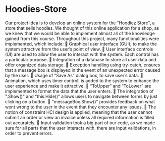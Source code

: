 # Hoodies-Store

Our project idea is to develop an online system for the "Hoodiez Store", a store that sells hoodies. We thought of this online application for a shop, as we knew that we would be able to implement almost all of the knowledge gained from this course. 
Throughout this project, many functionalities were implemented, which include:
	Graphical user interface (GUI), to make the system attractive from the user’s point of view.
	User interface controls (UI) are used to allow the user to interact with the system. Each control has a particular purpose.
	Integration of a database to store all user data and offer organized data storage.
	Exception handling using try-catch, ensures that a message box is displayed in the event of an unexpected error caused by the user.
	Usage of “Save As” dialog box, to save user’s data. 
	Animation, which uses timer control, is added to the system to enhance the user experience and make it attractive. 
	“ToUpper” and “ToLower” are implemented to format the data that the user enters. 
	The integration of ".Show()" and "this.Hide()" allows users to navigate between forms by just clicking on a button. 
	"messageBox.Show()" provides feedback on what went wrong to the user in the event that they encounter any issues.
	The notion of constraint HCI design is applied, meaning that the user cannot submit an order or view an invoice unless all required information is filled out accurately. 
	Input validation took a big part of our code, as we made sure for all parts that the user interacts with, there are input validations, in order to prevent errors.
